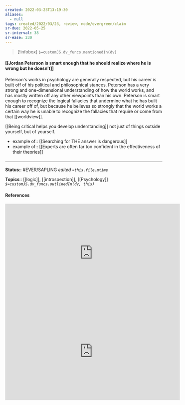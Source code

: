 ```yaml
---
created: 2022-03-23T13:19:30 
aliases:
  - null
tags: created/2022/03/23, review, node/evergreen/claim
sr-due: 2022-05-25
sr-interval: 38
sr-ease: 230
---
```

> [!infobox]
`$=customJS.dv_funcs.mentionedIn(dv)`

#### [[Jordan Peterson is smart enough that he should realize where he is wrong but he doesn't]] 

Peterson's works in psychology are generally respected, but his career is built off of his political and philosophical stances. 
Peterson has a very strong and one-dimensional understanding of how the world works, and has mostly written off any other viewpoints than his own.
Peterson is smart enough to recognize the logical fallacies that undermine what he has built his career off of,
but because he believes so strongly that the world works a certain way
he is unable to recognize the fallacies that require or come from that [[worldview]].

[[Being critical helps you develop understanding]] not just of things outside yourself, but of yourself.

- example of:: [[Searching for THE answer is dangerous]]
- example of:: [[Experts are often far too confident in the effectiveness of their theories]]

### <hr class="footnote"/>

**Status**:: #EVER/SAPLING 
*edited `=this.file.mtime`*

**Topics**:: [[logic]], [[introspection]], [[Psychology]] 
*`$=customJS.dv_funcs.outlinedIn(dv, this)`*

#### References

<iframe width="560" height="315" src="https://www.youtube.com/embed/Fai1h9KTxDc" title="YouTube video player" frameborder="0" allow="accelerometer; autoplay; clipboard-write; encrypted-media; gyroscope; picture-in-picture" allowfullscreen></iframe>

<iframe width="560" height="315" src="https://www.youtube.com/embed/wZoHGAK3k-I" title="YouTube video player" frameborder="0" allow="accelerometer; autoplay; clipboard-write; encrypted-media; gyroscope; picture-in-picture" allowfullscreen></iframe>
